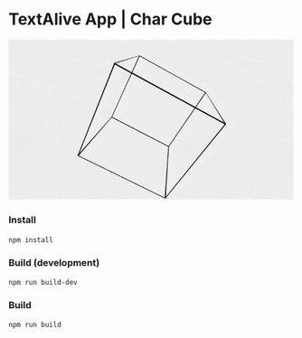 # TextAlive App | Char Cube

![sample](screenshots/sample.gif)

### Install

	npm install

### Build (development)

	npm run build-dev

### Build

	npm run build

